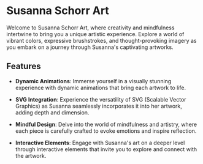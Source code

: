 # Susanna Schorr Art

Welcome to Susanna Schorr Art, where creativity and mindfulness intertwine to bring you a unique artistic experience. Explore a world of vibrant colors, expressive brushstrokes, and thought-provoking imagery as you embark on a journey through Susanna's captivating artworks.

## Features

- **Dynamic Animations**: Immerse yourself in a visually stunning experience with dynamic animations that bring each artwork to life.
  
- **SVG Integration**: Experience the versatility of SVG (Scalable Vector Graphics) as Susanna seamlessly incorporates it into her artwork, adding depth and dimension.

- **Mindful Design**: Delve into the world of mindfulness and artistry, where each piece is carefully crafted to evoke emotions and inspire reflection.

- **Interactive Elements**: Engage with Susanna's art on a deeper level through interactive elements that invite you to explore and connect with the artwork.
